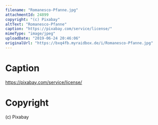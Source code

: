```yaml
---
filename: "Romanesco-Pfanne.jpg"
attachmentId: 24899
copyright: "(c) Pixabay"
altText: "Romanesco-Pfanne"
caption: "https://pixabay.com/service/license/"
mimeType: "image/jpeg"
uploadDate: "2019-06-24 20:46:06"
originalUrl: "https://bxq4fb.myraidbox.de/i/Romanesco-Pfanne.jpg"
---
```


# Caption

https://pixabay.com/service/license/

# Copyright

(c) Pixabay
